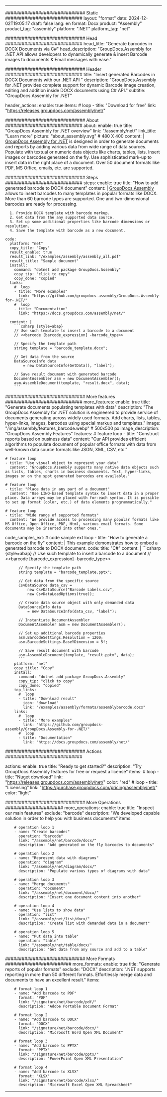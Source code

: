 



---
############################# Static ############################
layout: "format"
date:  2024-12-02T19:05:17
draft: false
lang: en
format: Docx
product: "Assembly"
product_tag: "assembly"
platform: ".NET"
platform_tag: "net"

############################# Head ############################
head_title: "Generate barcodes in DOCX Documents via C#"
head_description: "GroupDocs.Assembly for .NET API allows developers to dynamically generate & insert Barcode images to documents & Email messages with ease."

############################# Header ############################
title: "Insert generated Barcodes in DOCX Documents with our .NET API " 
description: "GroupDocs.Assembly for .NET provides complete support for dynamic Barcode image creation, editing and addition inside DOCX documents using C# API."
subtitle: "GroupDocs.Assembly for .NET" 

header_actions:
  enable: true
  items:
    #  loop
    - title: "Download for free"
      link: "https://releases.groupdocs.com/assembly/net/"
      
############################# About ############################
about:
    enable: true
    title: "GroupDocs.Assembly for .NET overview"
    link: "/assembly/net/"
    link_title: "Learn more"
    picture: "about_assembly.svg" # 480 X 400
    content: |
       [GroupDocs.Assembly for .NET](/assembly/net/) is designed in order to generate documents and reports by adding various data from wide range of data sources. Populate with textual or numeric data objects like charts, tables, lists. Insert images or barcodes generated on the fly. Use sophisticated mark-up to insert data in the right place of a document. Over 50 document formats like PDF, MS Office, emails, etc. are supported.

############################# Steps ############################
steps:
    enable: true
    title: "How to add generated barcode to DOCX document"
    content: |
      [GroupDocs.Assembly](/assembly/net/) allows to insert barcodes to many templates in popular formats like DOCX. More than 60 barcode types are supported. One and two-dimensional barcodes are ready for processing.
      
      1. Provide DOCX template with barcode markup.
      2. Get data from the any supported data source.
      3. Set up some additional properties like barcode dimensions or resolution.
      4. Save the template with barcode as a new document.
   
    code:
      platform: "net"
      copy_title: "Copy"
      result_enable: true
      result_link: "/examples/assembly/assembly_all.pdf"
      result_title: "Sample document"
      install:
        command: "dotnet add package GroupDocs.Assembly"
        copy_tip: "click to copy"
        copy_done: "copied"
      links:
        #  loop
        - title: "More examples"
          link: "https://github.com/groupdocs-assembly/GroupDocs.Assembly-for-.NET/"
        #  loop
        - title: "Documentation"
          link: "https://docs.groupdocs.com/assembly/net/"
          
      content: |
        ```csharp {style=abap}
        // Use such template to insert a barcode to a document
        // <<barcode [barcode_expression] -barcode_type>>

        // Specify the template path
        string template = "barcode_template.docx";

        // Get data from the source
        DataSourceInfo data 
            = new DataSourceInfo(GetData(), "label");

        // Save result document with generated barcode
        DocumentAssembler asm = new DocumentAssembler();
        asm.AssembleDocument(template, "result.docx", data);
        ```            

############################# More features ############################
more_features:
  enable: true
  title: "Generate documents populating templates with data"
  description: "The GroupDocs.Assembly for .NET solution is engineered to provide service of documents generating across widely used formats. Add charts, lists, tables, hyper-links, images, barcodes using special markup and templates."
  image: "/img/assembly/features_barcode.webp" # 500x500 px
  image_description: "GroupDocs.Assembly Features"
  features:
    # feature loop
    - title: "Construct reports based on business data"
      content: "Our API provides efficient algorithms to populate document of popular office formats with data from well-known data source formats like JSON, XML, CSV, etc."

    # feature loop
    - title: "Use visual object to represent your data"
      content: "GroupDocs.Assembly supports many native data objects such as lists, tables, charts in business documents. Text, hyper-links, images or on the spot generated barcodes are available."

    # feature loop
    - title: "Place data in any part of a document"
      content: "Use LINQ-based template syntax to insert data in a proper place. Data arrays may be placed with for-each syntax. It is possible to set up format (color, etc.) of data elements programmatically."

    # feature loop
    - title: "Wide range of supported formats"
      content: "We provide access to processing many popular formats like MS Office, Open Office, PDF, Html, various email formats. Some documents may be inserted into other ones."
      
  code_samples_ext:
    # code sample ext loop
    - title: "How to generate a barcode on the fly"
      content: |
        This example demonstrates how to embed a generated barcode to DOCX document.
      code:
        title: "C#"
        content: |
          ```csharp {style=abap}
          // Use such template to insert a barcode to a document
          // <<barcode [barcode_expression] -barcode_type>>

          // Specify the template path
          string template = "barcode_template.pptx";

          // Get data from the specific source
          CsvDataSource data_csv =
              new CsvDataSource("Barcode Labels.csv", 
              new CsvDataLoadOptions(true));

          // Create data source object with only demanded data
          DataSourceInfo data 
              = new DataSourceInfo(data_csv, "label");

          // Instantiate DocumentAssembler
          DocumentAssembler asm = new DocumentAssembler();

          // Set up additional barcode properties
          asm.BarcodeSettings.Resolution = 1200;
          asm.BarcodeSettings.BaseYDimension = 5f;

          // Save result document with barcode
          asm.AssembleDocument(template, "result.pptx", data);
          ```
        platform: "net"
        copy_title: "Copy"
        install:
          command: "dotnet add package GroupDocs.Assembly"
          copy_tip: "click to copy"
          copy_done: "copied"
        top_links:
          #  loop
          - title: "Download result"
            icon: "download"
            link: "/examples/assembly/formats/assemblybarcode.docx"
        links:
          #  loop
          - title: "More examples"
            link: "https://github.com/groupdocs-assembly/GroupDocs.Assembly-for-.NET/"
          #  loop
          - title: "Documentation"
            link: "https://docs.groupdocs.com/assembly/net/"
            

            


############################# Actions ############################

actions:
  enable: true
  title: "Ready to get started?"
  description: "Try GroupDocs.Assembly features for free or request a license"
  items:
    #  loop
    - title: "Nuget download"
      link: "https://releases.groupdocs.com/assembly/net/"
      color: "red"
        #  loop
    - title: "Licensing"
      link: "https://purchase.groupdocs.com/pricing/assembly/net/"
      color: "light"


############################# More Operations #####################
more_operations:
    enable: true
    title: "Inspect our main features"
    exclude: "barcode"
    description: "We developed capable solution in order to help you with business documents"
    items: 
          
        # operation loop 1
        - name: "Create barcodes"
          operation: "barcode"
          link: "/assembly/net/barcode/docx/"
          description: "Add generated on the fly barcodes to documents"

        # operation loop 2
        - name: "Represent data with diagrams"
          operation: "diagram"
          link: "/assembly/net/diagram/docx/"
          description: "Populate various types of diagrams with data"

        # operation loop 3
        - name: "Merge documents"
          operation: "document"
          link: "/assembly/net/document/docx/"
          description: "Insert one document content into another"

        # operation loop 4
        - name: "Use lists to show data"
          operation: "list"
          link: "/assembly/net/list/docx/"
          description: "Create list with demanded data in a document"

        # operation loop 5
        - name: "Put data into table"
          operation: "table"
          link: "/assembly/net/table/docx/"
          description: "Get data from any source and add to a table"
         
          
############################# More Formats ########################
more_formats:
    enable: true
    title: "Generate reports of popular formats"
    exclude: "DOCX"
    description: ".NET supports reporting in more than 50 different formats. Effortlessly merge data and documents to have an excellent result."
    items: 
          
        # format loop 1
        - name: "Add barcode to PDF"
          format: "PDF"
          link: "/signature/net/barcode/pdf/"
          description: "Adobe Portable Document Format"
          
        # format loop 2
        - name: "Add barcode to DOCX"
          format: "DOCX"
          link: "/signature/net/barcode/docx/"
          description: "Microsoft Word Open XML Document"
          
        # format loop 3
        - name: "Add barcode to PPTX"
          format: "PPTX"
          link: "/signature/net/barcode/pptx/"
          description: "PowerPoint Open XML Presentation"
          
        # format loop 4
        - name: "Add barcode to XLSX"
          format: "XLSX"
          link: "/signature/net/barcode/xlsx/"
          description: "Microsoft Excel Open XML Spreadsheet"


          

---